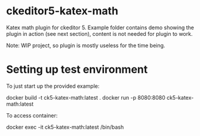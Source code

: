 # ckeditor5-katex-math

Katex math plugin for ckeditor 5. Example folder contains demo showing the plugin in action (see next section), content is not needed for plugin to work.

Note: WIP project, so plugin is mostly useless for the time being.

# Setting up test environment

To just start up the provided example:

docker build -t ck5-katex-math:latest .
docker run -p 8080:8080 ck5-katex-math:latest

To access container:

docker exec -it ck5-katex-math:latest /bin/bash